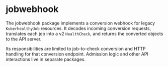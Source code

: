 # jobwebhook

The jobwebhook package implements a conversion webhook for legacy `KuberhealthyJob` resources. It decodes incoming conversion requests, translates each job into a v2 `HealthCheck`, and returns the converted objects to the API server.

Its responsibilities are limited to job-to-check conversion and HTTP handling for that conversion endpoint. Admission logic and other API interactions live in separate packages.
